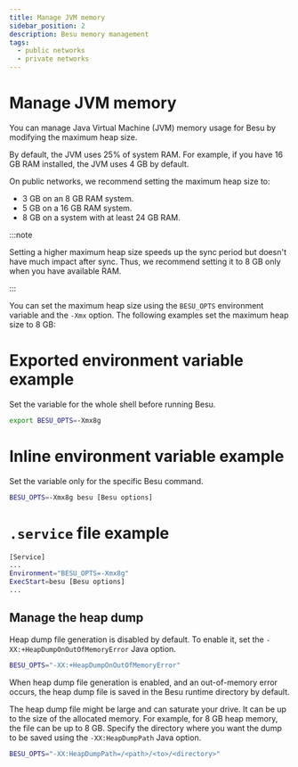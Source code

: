 ```yaml
---
title: Manage JVM memory
sidebar_position: 2
description: Besu memory management
tags:
  - public networks
  - private networks
---
```


# Manage JVM memory

You can manage Java Virtual Machine (JVM) memory usage for Besu by modifying the maximum heap size.

By default, the JVM uses 25% of system RAM. For example, if you have 16 GB RAM installed, the JVM uses 4 GB by default.

On public networks, we recommend setting the maximum heap size to:

- 3 GB on an 8 GB RAM system.
- 5 GB on a 16 GB RAM system.
- 8 GB on a system with at least 24 GB RAM.

:::note

Setting a higher maximum heap size speeds up the sync period but doesn't have much impact after sync. Thus, we recommend setting it to 8 GB only when you have available RAM.

:::

You can set the maximum heap size using the `BESU_OPTS` environment variable and the `-Xmx` option. The following examples set the maximum heap size to 8 GB:

<!--tabs-->

# Exported environment variable example

Set the variable for the whole shell before running Besu.

```bash
export BESU_OPTS=-Xmx8g
```

# Inline environment variable example

Set the variable only for the specific Besu command.

```bash
BESU_OPTS=-Xmx8g besu [Besu options]
```

# `.service` file example

```bash
[Service]
...
Environment="BESU_OPTS=-Xmx8g"
ExecStart=besu [Besu options]
...
```

<!--/tabs-->

## Manage the heap dump

Heap dump file generation is disabled by default. To enable it, set the `-XX:+HeapDumpOnOutOfMemoryError` Java option.

```bash
BESU_OPTS="-XX:+HeapDumpOnOutOfMemoryError"
```

When heap dump file generation is enabled, and an out-of-memory error occurs, the heap dump file is saved in the Besu runtime directory by default.

The heap dump file might be large and can saturate your drive. It can be up to the size of the allocated memory. For example, for 8 GB heap memory, the file can be up to 8 GB. Specify the directory where you want the dump to be saved using the `-XX:HeapDumpPath` Java option.

```bash
BESU_OPTS="-XX:HeapDumpPath=/<path>/<to>/<directory>"
```
